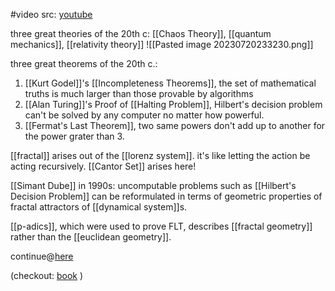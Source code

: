 #video 
src: [youtube](https://www.youtube.com/watch?v=RkiEV47KPX4)

three great theories of the 20th c: [[Chaos Theory]], [[quantum mechanics]], [[relativity theory]]
![[Pasted image 20230720233230.png]]

three great theorems of the 20th c.:
1. [[Kurt Godel]]'s [[Incompleteness Theorems]], the set of mathematical truths is much larger than those provable by algorithms
2. [[Alan Turing]]'s Proof of [[Halting Problem]], Hilbert's decision problem can't be solved by any computer no matter how powerful.
3. [[Fermat's Last Theorem]], two same powers don't add up to another for the power grater than 3.

[[fractal]] arises out of the [[lorenz system]]. it's like letting the action be acting recursively. [[Cantor Set]] arises here!

[[Simant Dube]] in 1990s: uncomputable problems such as [[Hilbert's Decision Problem]] can be reformulated in terms of geometric properties of fractal attractors of [[dynamical system]]s.

[[p-adics]], which were used to prove FLT, describes [[fractal geometry]] rather than the [[euclidean geometry]].

continue@[here](https://youtu.be/RkiEV47KPX4?t=2624) 

(checkout: [book](https://www.goodreads.com/book/show/32667771-dynamics?from_search=true&from_srp=true&qid=VZmC82ILAj&rank=6) )